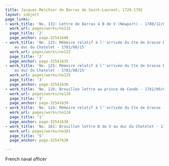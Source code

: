 ```yaml
---
title: Jacques-Melchior de Barras de Saint-Laurent; 1720-1792
layout: subject
page_links:
- work_title: 'No. 132: Lettre de Barras à B de V (Newport) - 1780/12/01'
  work_url: pages/works/no132
  page_title: '2'
  page_anchor: page-32541648
- work_title: 'No. 125: Mémoire relatif à l''arrivée du Cte de Grasse Brouillon lettre
    au duc du Chatelet - 1781/08/15'
  work_url: pages/works/no125
  page_title: '2'
  page_anchor: page-32541635
- work_title: 'No. 125: Mémoire relatif à l''arrivée du Cte de Grasse Brouillon lettre
    au duc du Chatelet - 1781/08/15'
  work_url: pages/works/no125
  page_title: '3'
  page_anchor: page-32541636
- work_title: 'No. 126: Brouillon lettre au prince de Condé - 1781/09/05'
  work_url: pages/works/no126
  page_title: '3'
  page_anchor: page-32541639
- work_title: 'No. 124: Mémoire relatif à l''arrivée du Cte de Grasse - 1781/08/01'
  work_url: pages/works/no124
  page_title: '1'
  page_anchor: page-32541630
- work_title: 'No. 161: Brouillon lettre B de V au duc du Chatelet - 1781/07/30'
  work_url: pages/works/no161
  page_title: '5'
  page_anchor: page-32547638

---
```

<p>French naval officer</p>